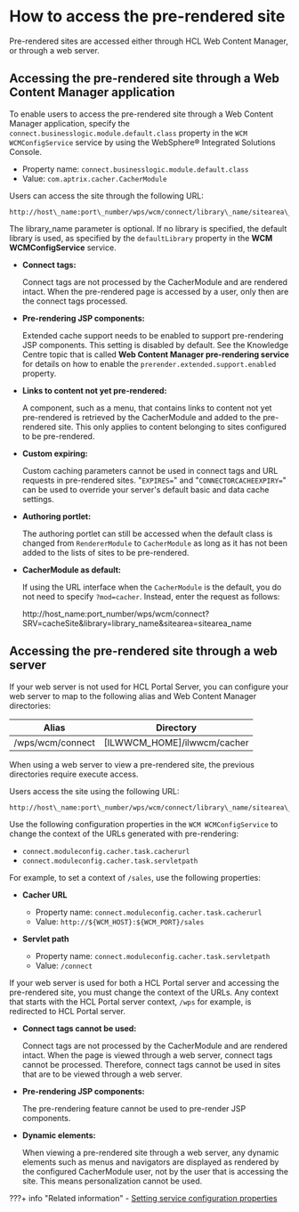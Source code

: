 # How to access the pre-rendered site

Pre-rendered sites are accessed either through HCL Web Content Manager, or through a web server.

## Accessing the pre-rendered site through a Web Content Manager application

To enable users to access the pre-rendered site through a Web Content Manager application, specify the `connect.businesslogic.module.default.class` property in the `WCM WCMConfigService` service by using the WebSphere® Integrated Solutions Console.

-   Property name: `connect.businesslogic.module.default.class`
-   Value: `com.aptrix.cacher.CacherModule`

Users can access the site through the following URL:

```
http://host\_name:port\_number/wps/wcm/connect/library\_name/sitearea\_name
```

The library\_name parameter is optional. If no library is specified, the default library is used, as specified by the `defaultLibrary` property in the **WCM WCMConfigService** service.

-   **Connect tags:**

    Connect tags are not processed by the CacherModule and are rendered intact. When the pre-rendered page is accessed by a user, only then are the connect tags processed.

-   **Pre-rendering JSP components:**

    Extended cache support needs to be enabled to support pre-rendering JSP components. This setting is disabled by default. See the Knowledge Centre topic that is called **Web Content Manager pre-rendering service** for details on how to enable the `prerender.extended.support.enabled` property.

-   **Links to content not yet pre-rendered:**

    A component, such as a menu, that contains links to content not yet pre-rendered is retrieved by the CacherModule and added to the pre-rendered site. This only applies to content belonging to sites configured to be pre-rendered.

-   **Custom expiring:**

    Custom caching parameters cannot be used in connect tags and URL requests in pre-rendered sites. "`EXPIRES=`" and "`CONNECTORCACHEEXPIRY=`" can be used to override your server's default basic and data cache settings.

-   **Authoring portlet:**

    The authoring portlet can still be accessed when the default class is changed from `RendererModule` to `CacherModule` as long as it has not been added to the lists of sites to be pre-rendered.

-   **CacherModule as default:**

    If using the URL interface when the `CacherModule` is the default, you do not need to specify `?mod=cacher`. Instead, enter the request as follows:

    http://host\_name:port\_number/wps/wcm/connect?SRV=cacheSite&library=library\_name&sitearea=sitearea\_name


## Accessing the pre-rendered site through a web server

If your web server is not used for HCL Portal Server, you can configure your web server to map to the following alias and Web Content Manager directories:

|Alias|Directory|
|-----|---------|
|/wps/wcm/connect|\[ILWWCM\_HOME\]/ilwwcm/cacher|

When using a web server to view a pre-rendered site, the previous directories require execute access.

Users access the site using the following URL:

```
http://host\_name:port\_number/wps/wcm/connect/library\_name/sitearea\_name
```

Use the following configuration properties in the `WCM WCMConfigService` to change the context of the URLs generated with pre-rendering:

-   `connect.moduleconfig.cacher.task.cacherurl`
-   `connect.moduleconfig.cacher.task.servletpath`

For example, to set a context of `/sales`, use the following properties:

-   **Cacher URL**

    -   Property name: `connect.moduleconfig.cacher.task.cacherurl`
    -   Value: `http://${WCM_HOST}:${WCM_PORT}/sales`
-   **Servlet path**

    -   Property name: `connect.moduleconfig.cacher.task.servletpath`
    -   Value: `/connect`

If your web server is used for both a HCL Portal server and accessing the pre-rendered site, you must change the context of the URLs. Any context that starts with the HCL Portal server context, `/wps` for example, is redirected to HCL Portal server.

-   **Connect tags cannot be used:**

    Connect tags are not processed by the CacherModule and are rendered intact. When the page is viewed through a web server, connect tags cannot be processed. Therefore, connect tags cannot be used in sites that are to be viewed through a web server.

-   **Pre-rendering JSP components:**

    The pre-rendering feature cannot be used to pre-render JSP components.

-   **Dynamic elements:**

    When viewing a pre-rendered site through a web server, any dynamic elements such as menus and navigators are displayed as rendered by the configured CacherModule user, not by the user that is accessing the site. This means personalization cannot be used.



???+ info "Related information"
    - [Setting service configuration properties](../../../deploy_dx/manage/config_portal_behavior/service_config_properties/index.md)

